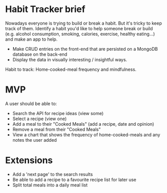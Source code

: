 # Habit Tracker brief
Nowadays everyone is trying to build or break a habit. But it's tricky to keep track of them. Identify a habit you'd like to help someone break or build (e.g. alcohol consumption, smoking, calories, exercise, healthy eating...) and make an app to help.
* Make CRUD entries on the front-end that are persisted on a MongoDB database on the back-end
* Display the data in visually interesting / insightful ways.

Habit to track: Home-cooked-meal frequency and mindfulness.

# MVP
A user should be able to:

* Search the API for recipe ideas (view some)
* Select a recipe (view one)
* Add a meal to their "Cooked Meals" (add a recipe, date and opinion)
* Remove a meal from their "Cooked Meals"
* View a chart that shows the frequency of home-cooked-meals and any notes the user added


# Extensions
* Add a 'next page' to the search results 
* Be able to add a recipe to a favourite recipe list for later use
* Split total meals into a daily meal list